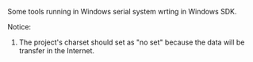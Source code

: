 Some tools running in Windows serial system wrting in Windows SDK.

Notice:
1. The project's charset should set as "no set" because the
data will be transfer in the Internet.